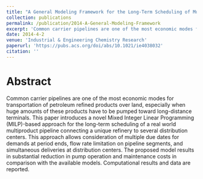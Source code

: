 ```yaml
---
title: "A General Modeling Framework for the Long-Term Scheduling of Multiproduct Pipelines with Delivery Constraints"
collection: publications
permalink: /publication/2014-A-General-Modeling-Framework
excerpt: 'Common carrier pipelines are one of the most economic modes for transportation of petroleum refined products over land, especially when huge amounts of these products have to be pumped toward long-distance terminals. '
date: 2014-4-2
venue: 'Industrial & Engineering Chemistry Research'
paperurl: 'https://pubs.acs.org/doi/abs/10.1021/ie4038032'
citation: ''
---
```

Abstract
======
  Common carrier pipelines are one of the most economic modes for transportation of petroleum refined products over land, especially when huge amounts of these products have to be pumped toward long-distance terminals. This paper introduces a novel Mixed Integer Linear Programming (MILP)-based approach for the long-term scheduling of a real world multiproduct pipeline connecting a unique refinery to several distribution centers. This approach allows consideration of multiple due dates for demands at period ends, flow rate limitation on pipeline segments, and simultaneous deliveries at distribution centers. The proposed model results in substantial reduction in pump operation and maintenance costs in comparison with the available models. Computational results and data are reported.

